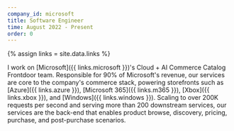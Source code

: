 ```yaml
---
company_id: microsoft
title: Software Engineer
time: August 2022 - Present
order: 0
---
```


{% assign links = site.data.links %}

I work on [Microsoft]({{ links.microsoft }})'s Cloud + AI Commerce Catalog
Frontdoor team. Responsible for 90% of Microsoft's revenue, our services are
core to the company's commerce stack, powering storefronts such as [Azure]({{
links.azure }}), [Microsoft 365]({{ links.m365 }}), [Xbox]({{ links.xbox }}),
and [Windows]({{ links.windows }}). Scaling to over 200K requests per second and
serving more than 200 downstream services, our services are the back-end that
enables product browse, discovery, pricing, purchase, and post-purchase
scenarios.
